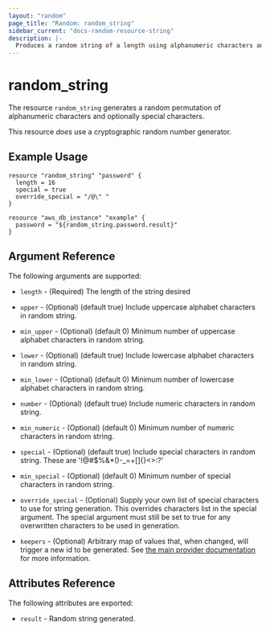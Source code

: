 ```yaml
---
layout: "random"
page_title: "Random: random_string"
sidebar_current: "docs-random-resource-string"
description: |-
  Produces a random string of a length using alphanumeric characters and optionally special characters.
---
```


# random\_string

The resource `random_string` generates a random permutation of alphanumeric
characters and optionally special characters.

This resource *does* use a cryptographic random number generator.

## Example Usage

```hcl
resource "random_string" "password" {
  length = 16
  special = true
  override_special = "/@\" "
}

resource "aws_db_instance" "example" {
  password = "${random_string.password.result}"
}
```

## Argument Reference

The following arguments are supported:

* `length` - (Required) The length of the string desired

* `upper` - (Optional) (default true) Include uppercase alphabet characters
  in random string.

* `min_upper` - (Optional) (default 0) Minimum number of uppercase alphabet
  characters in random string.

* `lower` - (Optional) (default true) Include lowercase alphabet characters
  in random string.

* `min_lower` - (Optional) (default 0) Minimum number of lowercase alphabet
  characters in random string.

* `number` - (Optional) (default true) Include numeric characters in random
  string.

* `min_numeric` - (Optional) (default 0) Minimum number of numeric characters
  in random string.

* `special` - (Optional) (default true) Include special characters in random
  string. These are '!@#$%&*()-_=+[]{}<>:?'

* `min_special` - (Optional) (default 0) Minimum number of special characters
  in random string.

* `override_special` - (Optional) Supply your own list of special characters to
  use for string generation.  This overrides characters list in the special
  argument.  The special argument must still be set to true for any overwritten
  characters to be used in generation.

* `keepers` - (Optional) Arbitrary map of values that, when changed, will
  trigger a new id to be generated. See
  [the main provider documentation](../index.html) for more information.


## Attributes Reference

The following attributes are exported:

* `result` - Random string generated.

